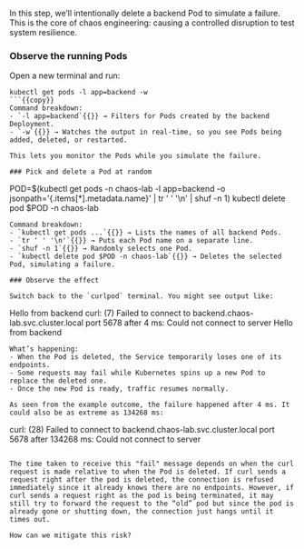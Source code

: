 
In this step, we’ll intentionally delete a backend Pod to simulate a failure. This is the core of chaos engineering: causing a controlled disruption to test system resilience.

### Observe the running Pods

Open a new terminal and run:
```
kubectl get pods -l app=backend -w
```{{copy}}
Command breakdown:
- `-l app=backend`{{}} → Filters for Pods created by the backend Deployment.
- `-w`{{}} → Watches the output in real-time, so you see Pods being added, deleted, or restarted.

This lets you monitor the Pods while you simulate the failure.

### Pick and delete a Pod at random
```
POD=$(kubectl get pods -n chaos-lab -l app=backend -o jsonpath='{.items[*].metadata.name}' | tr ' ' '\n' | shuf -n 1)
kubectl delete pod $POD -n chaos-lab
```{{copy}}
Command breakdown:
- `kubectl get pods ...`{{}} → Lists the names of all backend Pods.
- `tr ' ' '\n'`{{}} → Puts each Pod name on a separate line.
- `shuf -n 1`{{}} → Randomly selects one Pod.
- `kubectl delete pod $POD -n chaos-lab`{{}} → Deletes the selected Pod, simulating a failure.

### Observe the effect

Switch back to the `curlpod` terminal. You might see output like:
```
Hello from backend
curl: (7) Failed to connect to backend.chaos-lab.svc.cluster.local port 5678 after 4 ms: Could not connect to server
Hello from backend
```
What’s happening:
- When the Pod is deleted, the Service temporarily loses one of its endpoints.
- Some requests may fail while Kubernetes spins up a new Pod to replace the deleted one.
- Once the new Pod is ready, traffic resumes normally.

As seen from the example outcome, the failure happened after 4 ms. It could also be as extreme as 134268 ms:
```
curl: (28) Failed to connect to backend.chaos-lab.svc.cluster.local port 5678 after 134268 ms: Could not connect to server
```

The time taken to receive this "fail" message depends on when the curl request is made relative to when the Pod is deleted. If curl sends a request right after the pod is deleted, the connection is refused immediately since it already knows there are no endpoints. However, if curl sends a request right as the pod is being terminated, it may still try to forward the request to the “old” pod but since the pod is already gone or shutting down, the connection just hangs until it times out.

How can we mitigate this risk?